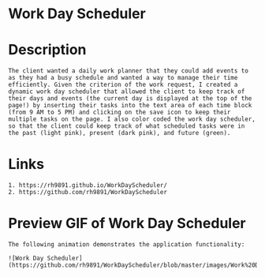 # Work Day Scheduler

# Description
    The client wanted a daily work planner that they could add events to as they had a busy schedule and wanted a way to manage their time efficiently. Given the criterion of the work request, I created a dynamic work day scheduler that allowed the client to keep track of their days and events (the current day is displayed at the top of the page!) by inserting their tasks into the text area of each time block (from 9 AM to 5 PM) and clicking on the save icon to keep their multiple tasks on the page. I also color coded the work day scheduler, so that the client could keep track of what scheduled tasks were in the past (light pink), present (dark pink), and future (green).

# Links
    1. https://rh9891.github.io/WorkDayScheduler/
    2. https://github.com/rh9891/WorkDayScheduler

# Preview GIF of Work Day Scheduler

    The following animation demonstrates the application functionality:

    ![Work Day Scheduler] (https://github.com/rh9891/WorkDayScheduler/blob/master/images/Work%20Day%20Scheduler.gif)